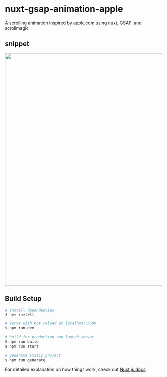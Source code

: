# nuxt-gsap-animation-apple

A scrolling animation inspired by apple.com using nuxt, GSAP, and scrollmagic

## snippet
<img align="center" width="750" src="https://media.giphy.com/media/ZCef5S057gCbqDowt2/giphy.gif">


## Build Setup

```bash
# install dependencies
$ npm install

# serve with hot reload at localhost:3000
$ npm run dev

# build for production and launch server
$ npm run build
$ npm run start

# generate static project
$ npm run generate
```

For detailed explanation on how things work, check out [Nuxt.js docs](https://nuxtjs.org).
